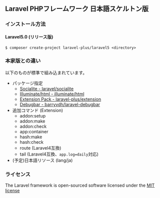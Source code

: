 ## Laravel PHPフレームワーク 日本語スケルトン版

### インストール方法

#### Laravel5.0 (リリース版)
```Console
$ composer create-project laravel-plus/laravel5 <directory>
```

### 本家版との違い

以下のものが標準で組み込まれています。
- パッケージ指定
	- [Socialite - laravel/socialite](http://github.com/laravel/socialite)
	- [Illuminate/html - illuminate/html](http://github.com/illuminate/html)
	- [Extension Pack - laravel-plus/extension](http://github.com/jumilla/laravel-extension)
	- [Debugbar - barryvdh/laravel-debugbar](http://github.com/barryvdh/laravel-debugbar)
- 追加コマンド (Extension)
	- addon:setup
	- addon:make
	- addon:check
	- app:container
	- hash:make
	- hash:check
	- route (Laravel4互換)
	- tail (Laravel4互換、`app.log=daily`対応)
- (予定)日本語リソース (lang/ja)

### ライセンス

The Laravel framework is open-sourced software licensed under the [MIT license](http://opensource.org/licenses/MIT)
